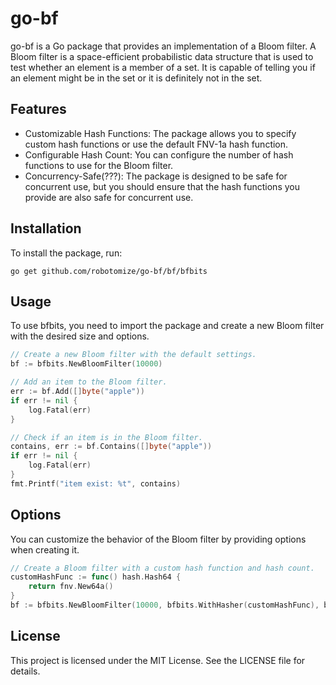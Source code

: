 # go-bf

go-bf is a Go package that provides an implementation of a Bloom filter. A Bloom filter is a space-efficient probabilistic data structure that is used to test whether an element is a member of a set. It is capable of telling you if an element might be in the set or it is definitely not in the set.

## Features
* Customizable Hash Functions: The package allows you to specify custom hash functions or use the default FNV-1a hash function.
* Configurable Hash Count: You can configure the number of hash functions to use for the Bloom filter.
* Concurrency-Safe(???): The package is designed to be safe for concurrent use, but you should ensure that the hash functions you provide are also safe for concurrent use.

## Installation
To install the package, run:
```shell
go get github.com/robotomize/go-bf/bf/bfbits
```

## Usage
To use bfbits, you need to import the package and create a new Bloom filter with the desired size and options.

```go
// Create a new Bloom filter with the default settings.
bf := bfbits.NewBloomFilter(10000)

// Add an item to the Bloom filter.
err := bf.Add([]byte("apple"))
if err != nil {
    log.Fatal(err)
}

// Check if an item is in the Bloom filter.
contains, err := bf.Contains([]byte("apple"))
if err != nil {
    log.Fatal(err)
}
fmt.Printf("item exist: %t", contains)
```
## Options
You can customize the behavior of the Bloom filter by providing options when creating it.
```go
// Create a Bloom filter with a custom hash function and hash count.
customHashFunc := func() hash.Hash64 {
    return fnv.New64a()
}
bf := bfbits.NewBloomFilter(10000, bfbits.WithHasher(customHashFunc), bfbits.WithHashNum(2))
```
## License
This project is licensed under the MIT License. See the LICENSE file for details.